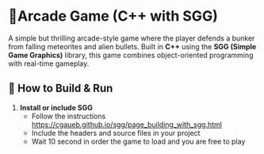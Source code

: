 # 🚀Arcade Game (C++ with SGG)

A simple but thrilling arcade-style game where the player defends a bunker from falling meteorites and alien bullets. Built in **C++** using the **SGG (Simple Game Graphics)** library, this game combines object-oriented programming with real-time gameplay.

## 🚀 How to Build & Run

1. **Install or include SGG**
   - Follow the instructions https://cgaueb.github.io/sgg/page_building_with_sgg.html
   - Include the headers and source files in your project
   - Wait 10 second in order the game to load and you are free to play

